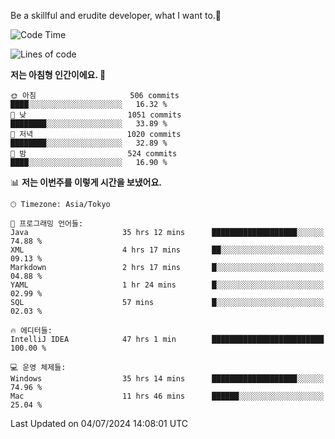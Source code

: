 Be a skillful and erudite developer, what I want to.👶

<!--START_SECTION:waka-->
![Code Time](http://img.shields.io/badge/Code%20Time-1%2C003%20hrs%2057%20mins-blue)

![Lines of code](https://img.shields.io/badge/%EC%A0%80%EB%8A%94%20%EC%97%AC%ED%83%9C%EA%B9%8C%EC%A7%80%20-2.5%20million%20%EC%A4%84%EC%9D%98%20%EC%BD%94%EB%93%9C%EB%A5%BC%20%EC%9E%91%EC%84%B1%ED%96%88%EC%96%B4%EC%9A%94.-blue)

**저는 아침형 인간이에요. 🐤** 

```text
🌞 아침                     506 commits         ████░░░░░░░░░░░░░░░░░░░░░   16.32 % 
🌆 낮　                     1051 commits        ████████░░░░░░░░░░░░░░░░░   33.89 % 
🌃 저녁                     1020 commits        ████████░░░░░░░░░░░░░░░░░   32.89 % 
🌙 밤　                     524 commits         ████░░░░░░░░░░░░░░░░░░░░░   16.90 % 
```


📊 **저는 이번주를 이렇게 시간을 보냈어요.** 

```text
🕑︎ Timezone: Asia/Tokyo

💬 프로그래밍 언어들: 
Java                     35 hrs 12 mins      ███████████████████░░░░░░   74.88 % 
XML                      4 hrs 17 mins       ██░░░░░░░░░░░░░░░░░░░░░░░   09.13 % 
Markdown                 2 hrs 17 mins       █░░░░░░░░░░░░░░░░░░░░░░░░   04.88 % 
YAML                     1 hr 24 mins        █░░░░░░░░░░░░░░░░░░░░░░░░   02.99 % 
SQL                      57 mins             █░░░░░░░░░░░░░░░░░░░░░░░░   02.03 % 

🔥 에디터들: 
IntelliJ IDEA            47 hrs 1 min        █████████████████████████   100.00 % 

💻 운영 체제들: 
Windows                  35 hrs 14 mins      ███████████████████░░░░░░   74.96 % 
Mac                      11 hrs 46 mins      ██████░░░░░░░░░░░░░░░░░░░   25.04 % 
```


 Last Updated on 04/07/2024 14:08:01 UTC
<!--END_SECTION:waka-->
